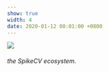 ```yaml
---
show: true
width: 4
date: 2020-01-12 00:01:00 +0800
---
```

<div>
   <img data-src="{{ 'assets/images/covers/spikecv.png' | relative_url }}" class="lazy w-100 rounded-sm" src="{{ '/assets/images/empty_300x200.png' | relative_url }}">
  <div class="card-body">
    <h6>the SpikeCV ecosystem.</h6>
  </div>
</div>
